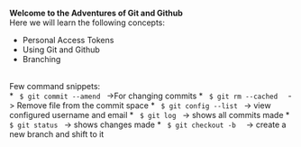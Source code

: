 **Welcome to the Adventures of Git and Github**
<br>
Here we will learn the following concepts: <br>
* Personal Access Tokens
* Using Git and Github
* Branching
<br>
Few command snippets:<br>
* <code> $ git commit --amend </code> ->For changing commits
* <code> $ git rm --cached <nameoffile> </code> -> Remove file from the commit space
* <code> $ git config --list </code> -> view configured username and email
* <code> $ git log </code> -> shows all commits made
* <code> $ git status </code> -> shows changes made
* <code> $ git checkout -b <branchname> </code> -> create a new branch and shift to it
